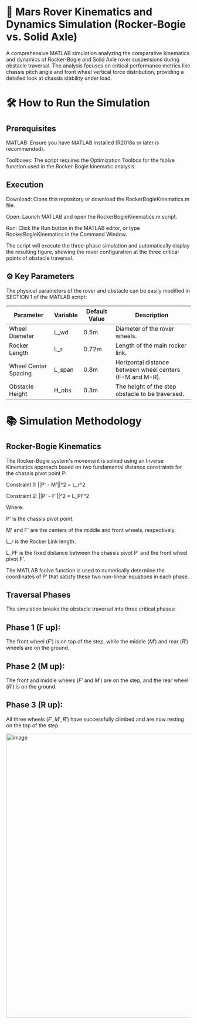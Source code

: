 
# 🤖 Mars Rover Kinematics and Dynamics Simulation (Rocker-Bogie vs. Solid Axle)

A comprehensive MATLAB simulation analyzing the comparative kinematics and dynamics of Rocker-Bogie and Solid Axle rover suspensions during obstacle traversal. The analysis focuses on critical performance metrics like chassis pitch angle and front wheel vertical force distribution, providing a detailed look at chassis stability under load.


# 🛠️ How to Run the Simulation

## Prerequisites

MATLAB: Ensure you have MATLAB installed (R2018a or later is recommended).

Toolboxes: The script requires the Optimization Toolbox for the fsolve function used in the Rocker-Bogie kinematic analysis.

## Execution

Download: Clone this repository or download the RockerBogieKinematics.m file.

Open: Launch MATLAB and open the RockerBogieKinematics.m script.

Run: Click the Run button in the MATLAB editor, or type RockerBogieKinematics in the Command Window.

The script will execute the three-phase simulation and automatically display the resulting figure, showing the rover configuration at the three critical points of obstacle traversal.
## ⚙️ Key Parameters

The physical parameters of the rover and obstacle can be easily modified in SECTION 1 of the MATLAB script:

| Parameter | Variable| Default Value | Description |
|---|---|---|---|
| Wheel Diameter| L_wd| 0.5m | Diameter of the rover wheels. |
| Rocker Length | L_r | 0.72m | Length of the main rocker link. |
| Wheel Center Spacing | L_span | 0.8m | Horizontal distance between wheel centers (F-M and M-R). |
| Obstacle Height | H_obs | 0.3m | The height of the step obstacle to be traversed. |

# 📚 Simulation Methodology

## Rocker-Bogie Kinematics

The Rocker-Bogie system's movement is solved using an Inverse Kinematics approach based on two fundamental distance constraints for the chassis pivot point P:

Constraint 1: ||P' - M'||^2 = L_r^2 

Constraint 2: ||P' - F'||^2 = L_PF^2

Where:

P' is the chassis pivot point.

M' and F' are the centers of the middle and front wheels, respectively.

L_r is the Rocker Link length.

L_PF is the fixed distance between the chassis pivot P' and the front wheel pivot F'.

The MATLAB fsolve function is used to numerically determine the coordinates of P' that satisfy these two non-linear equations in each phase.

## Traversal Phases

The simulation breaks the obstacle traversal into three critical phases:

## Phase 1 (F up): 
The front wheel ($F'$) is on top of the step, while the middle ($M'$) and rear ($R'$) wheels are on the ground.

## Phase 2 (M up): 
The front and middle wheels ($F'$ and $M'$) are on the step, and the rear wheel ($R'$) is on the ground.

## Phase 3 (R up): 
All three wheels ($F', M', R'$) have successfully climbed and are now resting on the top of the step.

 <img width="1580" height="775" alt="image" src="https://github.com/user-attachments/assets/e5d53f01-55d4-426e-9166-91db2cb5297a" />

